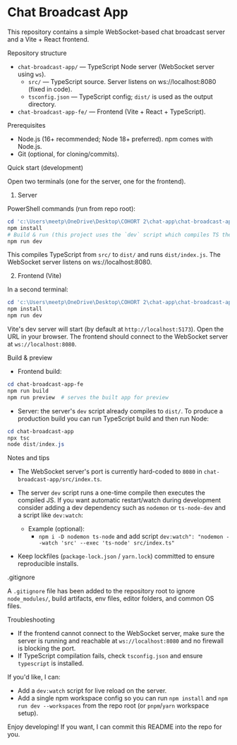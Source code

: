 # Chat Broadcast App

This repository contains a simple WebSocket-based chat broadcast server and a Vite + React frontend.

Repository structure

- `chat-broadcast-app/` — TypeScript Node server (WebSocket server using `ws`).
  - `src/` — TypeScript source. Server listens on ws://localhost:8080 (fixed in code).
  - `tsconfig.json` — TypeScript config; `dist/` is used as the output directory.
- `chat-broadcast-app-fe/` — Frontend (Vite + React + TypeScript).

Prerequisites

- Node.js (16+ recommended; Node 18+ preferred). npm comes with Node.js.
- Git (optional, for cloning/commits).

Quick start (development)

Open two terminals (one for the server, one for the frontend).

1) Server

PowerShell commands (run from repo root):

```powershell
cd 'c:\Users\meetp\OneDrive\Desktop\COHORT 2\chat-app\chat-broadcast-app'
npm install
# Build & run (this project uses the `dev` script which compiles TS then runs the output)
npm run dev
```

This compiles TypeScript from `src/` to `dist/` and runs `dist/index.js`. The WebSocket server listens on ws://localhost:8080.

2) Frontend (Vite)

In a second terminal:

```powershell
cd 'c:\Users\meetp\OneDrive\Desktop\COHORT 2\chat-app\chat-broadcast-app-fe'
npm install
npm run dev
```

Vite's dev server will start (by default at `http://localhost:5173`). Open the URL in your browser. The frontend should connect to the WebSocket server at `ws://localhost:8080`.

Build & preview

- Frontend build:

```powershell
cd chat-broadcast-app-fe
npm run build
npm run preview  # serves the built app for preview
```

- Server: the server's `dev` script already compiles to `dist/`. To produce a production build you can run TypeScript build and then run Node:

```powershell
cd chat-broadcast-app
npx tsc
node dist/index.js
```

Notes and tips

- The WebSocket server's port is currently hard-coded to `8080` in `chat-broadcast-app/src/index.ts`.
- The server `dev` script runs a one-time compile then executes the compiled JS. If you want automatic restart/watch during development consider adding a dev dependency such as `nodemon` or `ts-node-dev` and a script like `dev:watch`:

  - Example (optional):
    - `npm i -D nodemon ts-node` and add script `dev:watch": "nodemon --watch 'src' --exec 'ts-node' src/index.ts"`

- Keep lockfiles (`package-lock.json` / `yarn.lock`) committed to ensure reproducible installs.

.gitignore

A `.gitignore` file has been added to the repository root to ignore `node_modules/`, build artifacts, env files, editor folders, and common OS files.

Troubleshooting

- If the frontend cannot connect to the WebSocket server, make sure the server is running and reachable at `ws://localhost:8080` and no firewall is blocking the port.
- If TypeScript compilation fails, check `tsconfig.json` and ensure `typescript` is installed.

If you'd like, I can:
- Add a `dev:watch` script for live reload on the server.
- Add a single npm workspace config so you can run `npm install` and `npm run dev --workspaces` from the repo root (or `pnpm`/`yarn` workspace setup).

Enjoy developing! If you want, I can commit this README into the repo for you.
